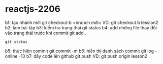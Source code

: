 # reactjs-2206

b1: tạo nhánh mới 
    git checkout-b <branch mới>
    VD: git checkout b lession2
b2: làm bài tập
b3: kiểm tra trạng thái
    git status
b4: add những file thay đổi vào trạng thái trước khi commit
    git add .
    
    git status
b5: thực hiện commit
    git commit -m
b6: hiển thị danh sách commit
    git log -online -10
b7: đẩy code lên github
    git push <remote> <branch>
VD: git push origin lesson2